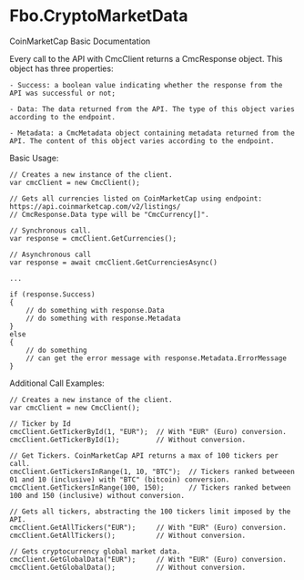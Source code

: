 # Fbo.CryptoMarketData

CoinMarketCap Basic Documentation
	
	
Every call to the API with CmcClient returns a CmcResponse object.
This object has three properties:

	- Success: a boolean value indicating whether the response from the API was successful or not;
	
	- Data: The data returned from the API. The type of this object varies according to the endpoint.
	
	- Metadata: a CmcMetadata object containing metadata returned from the API. The content of this object varies according to the endpoint.
	
	
Basic Usage:
	
	// Creates a new instance of the client.
	var cmcClient = new CmcClient();
	
	// Gets all currencies listed on CoinMarketCap using endpoint: https://api.coinmarketcap.com/v2/listings/
	// CmcResponse.Data type will be "CmcCurrency[]".
	
	// Synchronous call.
	var response = cmcClient.GetCurrencies();
	
	// Asynchronous call
	var response = await cmcClient.GetCurrenciesAsync()

	...

	if (response.Success)
	{
		// do something with response.Data
		// do something with response.Metadata
	}
	else
	{
		// do something
		// can get the error message with response.Metadata.ErrorMessage
	}
	
	
	

Additional Call Examples:

	// Creates a new instance of the client.
	var cmcClient = new CmcClient();
	
	// Ticker by Id
	cmcClient.GetTickerById(1, "EUR");	// With "EUR" (Euro) conversion.
	cmcClient.GetTickerById(1);			// Without conversion.

	// Get Tickers. CoinMarketCap API returns a max of 100 tickers per call.
	cmcClient.GetTickersInRange(1, 10, "BTC");	// Tickers ranked betweeen 01 and 10 (inclusive) with "BTC" (bitcoin) conversion.
	cmcClient.GetTickersInRange(100, 150);		// Tickers ranked between 100 and 150 (inclusive) without conversion.
	
	// Gets all tickers, abstracting the 100 tickers limit imposed by the API.
	cmcClient.GetAllTickers("EUR");		// With "EUR" (Euro) conversion.
	cmcClient.GetAllTickers();			// Without conversion.
	
	// Gets cryptocurrency global market data.
	cmcClient.GetGlobalData("EUR");		// With "EUR" (Euro) conversion.
	cmcClient.GetGlobalData();			// Without conversion.

